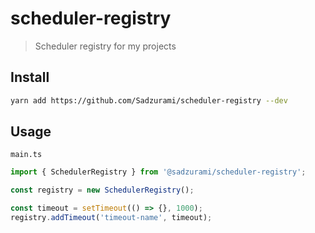 # scheduler-registry

> Scheduler registry for my projects

## Install

```sh
yarn add https://github.com/Sadzurami/scheduler-registry --dev
```

## Usage

`main.ts`

```ts
import { SchedulerRegistry } from '@sadzurami/scheduler-registry';

const registry = new SchedulerRegistry();

const timeout = setTimeout(() => {}, 1000);
registry.addTimeout('timeout-name', timeout);
```
